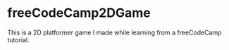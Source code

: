 # freeCodeCamp2DGame
This is a 2D platformer game I made while learning from a freeCodeCamp tutorial.
